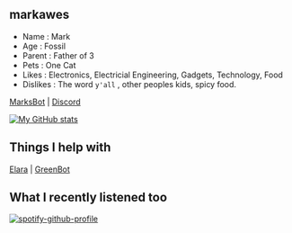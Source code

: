 ## markawes

- Name : Mark
- Age : Fossil
- Parent : Father of 3
- Pets : One Cat
- Likes : Electronics, Electricial Engineering, Gadgets, Technology, Food
- Dislikes : The word `y'all` , other peoples kids, spicy food.

[MarksBot](https://marksbot.mwserver.site) | [Discord](https://discord.gg/)

[![My GitHub stats](https://github-readme-stats.vercel.app/api?username=markawes&show_icons=true&count_private=true&theme=vision-friendly-dark)](https://github-readme-stats.vercel.app/api?username=markawes&show_icons=true&count_private=true&theme=vision-friendly-dark)

## Things I help with

[Elara](https://superchiefyt.xyz) | [GreenBot](https://greenbot.mwserver.site)

## What I recently listened too

[![spotify-github-profile](https://spotify-github-profile.vercel.app/api/view?uid=rgkgvnnpphuqxspvxw98j6752&cover_image=true&theme=novatorem)](https://spotify-github-profile.vercel.app/api/view?uid=rgkgvnnpphuqxspvxw98j6752&redirect=true)
